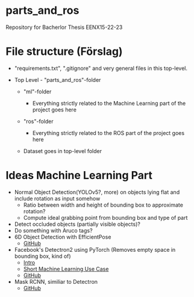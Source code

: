 # parts_and_ros
Repository for Bacherlor Thesis EENX15-22-23

# File structure (Förslag)
- "requirements.txt", ".gitignore" and very general files in this top-level.

- Top Level - "parts_and_ros"-folder
    - "ml"-folder
        - Everything strictly related to the Machine Learning part of the project goes here

    - "ros"-folder
        - Everything strictly related to the ROS part of the project goes here

    - Dataset goes in top-level folder

# Ideas Machine Learning Part
- Normal Object Detection(YOLOv5?, more) on objects lying flat and include rotation as input somehow
    - Ratio between width and height of bounding box to approximate rotation?
    - Compute ideal grabbing point from bounding box and type of part
- Detect occluded objects (partially visible objects)?
- Do something with Aruco tags?
- 6D Object Detection with EfficientPose
    - [GitHub](https://github.com/ybkscht/EfficientPose)
- Facebook's Detectron2 using PyTorch (Removes empty space in bounding box, kind of)
    - [Intro](https://www.youtube.com/watch?v=1oq1Ye7dFqc)
    - [Short Machine Learning Use Case](https://www.youtube.com/watch?v=eUSgtfK4ivk)
    - [GitHub](https://github.com/facebookresearch/detectron2)
- Mask RCNN, similiar to Detectron
    - [GitHub](https://github.com/matterport/Mask_RCNN)
